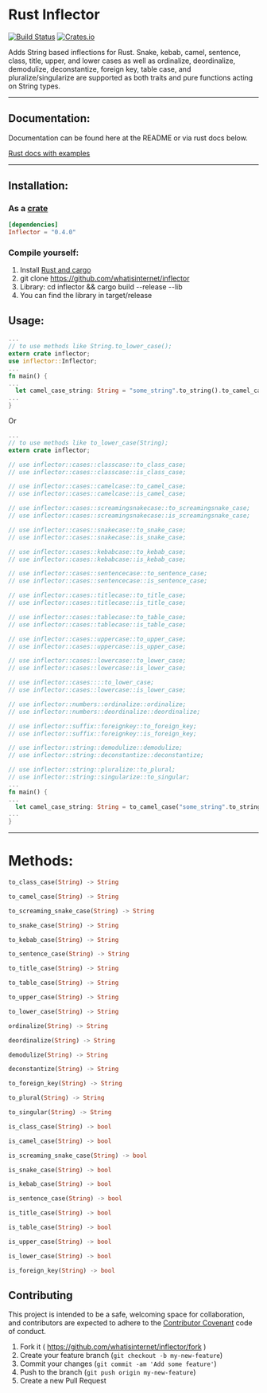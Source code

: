 # Rust Inflector


[![Build Status](https://travis-ci.org/whatisinternet/inflector.svg?branch=master)](https://travis-ci.org/whatisinternet/inflector) [![Crates.io](https://img.shields.io/crates/v/inflector.svg)](https://crates.io/crates/inflector)

Adds String based inflections for Rust. Snake, kebab, camel,
sentence, class, title, upper, and lower cases as well as ordinalize,
deordinalize, demodulize, deconstantize, foreign key, table case, and pluralize/singularize are supported as both traits and pure functions
acting on String types.

-----
## Documentation:

Documentation can be found here at the README or via rust docs below.

[Rust docs with examples](https://docs.rs/Inflector)

-----

## Installation:

### As a [crate](http://crates.io)

```toml
[dependencies]
Inflector = "0.4.0"
```

### Compile yourself:

1. Install [Rust and cargo](http://doc.crates.io/)
2. git clone https://github.com/whatisinternet/inflector
3. Library: cd inflector && cargo build --release --lib
4. You can find the library in target/release

## Usage:

```rust
...
// to use methods like String.to_lower_case();
extern crate inflector;
use inflector::Inflector;
...
fn main() {
...
  let camel_case_string: String = "some_string".to_string().to_camel_case();
...
}

```

Or

```rust
...
// to use methods like to_lower_case(String);
extern crate inflector;

// use inflector::cases::classcase::to_class_case;
// use inflector::cases::classcase::is_class_case;

// use inflector::cases::camelcase::to_camel_case;
// use inflector::cases::camelcase::is_camel_case;

// use inflector::cases::screamingsnakecase::to_screamingsnake_case;
// use inflector::cases::screamingsnakecase::is_screamingsnake_case;

// use inflector::cases::snakecase::to_snake_case;
// use inflector::cases::snakecase::is_snake_case;

// use inflector::cases::kebabcase::to_kebab_case;
// use inflector::cases::kebabcase::is_kebab_case;

// use inflector::cases::sentencecase::to_sentence_case;
// use inflector::cases::sentencecase::is_sentence_case;

// use inflector::cases::titlecase::to_title_case;
// use inflector::cases::titlecase::is_title_case;

// use inflector::cases::tablecase::to_table_case;
// use inflector::cases::tablecase::is_table_case;

// use inflector::cases::uppercase::to_upper_case;
// use inflector::cases::uppercase::is_upper_case;

// use inflector::cases::lowercase::to_lower_case;
// use inflector::cases::lowercase::is_lower_case;

// use inflector::cases::::to_lower_case;
// use inflector::cases::lowercase::is_lower_case;

// use inflector::numbers::ordinalize::ordinalize;
// use inflector::numbers::deordinalize::deordinalize;

// use inflector::suffix::foreignkey::to_foreign_key;
// use inflector::suffix::foreignkey::is_foreign_key;

// use inflector::string::demodulize::demodulize;
// use inflector::string::deconstantize::deconstantize;

// use inflector::string::pluralize::to_plural;
// use inflector::string::singularize::to_singular;
...
fn main() {
...
  let camel_case_string: String = to_camel_case("some_string".to_string());
...
}

```

-----
# Methods:

```rust
to_class_case(String) -> String
```

```rust
to_camel_case(String) -> String
```

```rust
to_screaming_snake_case(String) -> String
```

```rust
to_snake_case(String) -> String
```

```rust
to_kebab_case(String) -> String
```

```rust
to_sentence_case(String) -> String
```

```rust
to_title_case(String) -> String
```

```rust
to_table_case(String) -> String
```

```rust
to_upper_case(String) -> String
```

```rust
to_lower_case(String) -> String
```

```rust
ordinalize(String) -> String
```

```rust
deordinalize(String) -> String
```

```rust
demodulize(String) -> String
```

```rust
deconstantize(String) -> String
```

```rust
to_foreign_key(String) -> String
```

```rust
to_plural(String) -> String
```

```rust
to_singular(String) -> String
```

```rust
is_class_case(String) -> bool
```

```rust
is_camel_case(String) -> bool
```

```rust
is_screaming_snake_case(String) -> bool
```

```rust
is_snake_case(String) -> bool
```

```rust
is_kebab_case(String) -> bool
```

```rust
is_sentence_case(String) -> bool
```

```rust
is_title_case(String) -> bool
```

```rust
is_table_case(String) -> bool
```

```rust
is_upper_case(String) -> bool
```

```rust
is_lower_case(String) -> bool
```

```rust
is_foreign_key(String) -> bool
```

## Contributing

This project is intended to be a safe, welcoming space for collaboration, and contributors are expected to adhere to the [Contributor Covenant](http://contributor-covenant.org) code of conduct.

1. Fork it ( https://github.com/whatisinternet/inflector/fork )
2. Create your feature branch (`git checkout -b my-new-feature`)
3. Commit your changes (`git commit -am 'Add some feature'`)
4. Push to the branch (`git push origin my-new-feature`)
5. Create a new Pull Request
